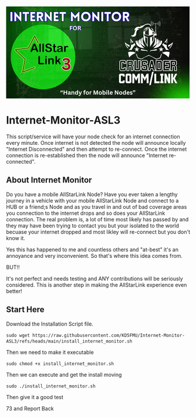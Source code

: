 ![HRC Logo](https://github.com/KD5FMU/Internet-Monitor-ASL3/blob/main/Internet%20Monitor.png)

# Internet-Monitor-ASL3
This script/service will have your node check for an internet connection every minute. Once internet is not detected the node will announce locally "Internet Disconnected" and then attempt to re-connect. Once the internet connection is re-established then the node will announce "Internet re-connected".

## About Internet Monitor

Do you have a mobile AllStarLink Node? Have you ever taken a lengthy journey in a vehicle with your mobile AllStarLink Node and connect to a HUB or a friend;s Node and as you travel in and out of bad coverage areas you connection to the internet drops and so does your AllStarLink connection. The real problem is, a lot of time most likely has passed by and they may have been trying to contact you but your isolated to the world becuase your internet dropped and most likley will re-connect but you don't know it. 

Yes this has happened to me and countless others and "at-best" it's an annoyance and very inconvenient. So that's where this idea comes from. 

BUT!!

It's not perfect and needs testing and ANY contributions will be seriously considered. This is another step in making the AllStarLink experience even better!

## Start Here

Download the Installation Script file.
```
sudo wget https://raw.githubusercontent.com/KD5FMU/Internet-Monitor-ASL3/refs/heads/main/install_internet_monitor.sh
```

Then we need to make it executable
```
sudo chmod +x install_internet_monitor.sh
```
Then we can execute and get the install moving
```
sudo ./install_internet_monitor.sh
```

Then give it a good test

73 and Report Back

